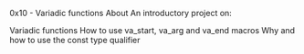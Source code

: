 0x10 - Variadic functions
About
An introductory project on:

Variadic functions
How to use va_start, va_arg and va_end macros
Why and how to use the const type qualifier